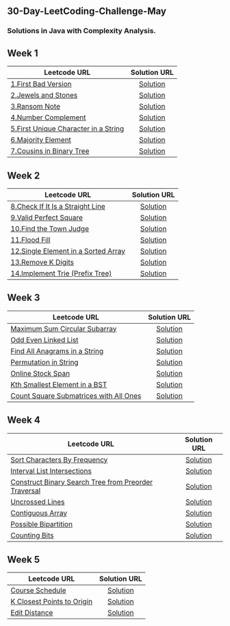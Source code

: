 ## 30-Day-LeetCoding-Challenge-May

### Solutions in Java with Complexity Analysis.

Week 1
------
| Leetcode URL        | Solution URL           |
| ------------- |:-------------:|
| [1.First Bad Version](https://leetcode.com/explore/featured/card/may-leetcoding-challenge/534/week-1-may-1st-may-7th/3316/)  | [Solution](https://github.com/jayeshpatil594/30-Day-LeetCoding-Challenge-May/blob/master/Day1-FirstBadVersion.java) |
| [2.Jewels and Stones](https://leetcode.com/explore/challenge/card/may-leetcoding-challenge/534/week-1-may-1st-may-7th/3317/)  | [Solution](https://github.com/jayeshpatil594/30-Day-LeetCoding-Challenge-May/blob/master/Day2-JewelsAndStones.java) |
| [3.Ransom Note](https://leetcode.com/explore/featured/card/may-leetcoding-challenge/534/week-1-may-1st-may-7th/3318/)  | [Solution](https://github.com/jayeshpatil594/30-Day-LeetCoding-Challenge-May/blob/master/Day3-RansomNote.java) |
| [4.Number Complement](https://leetcode.com/explore/featured/card/may-leetcoding-challenge/534/week-1-may-1st-may-7th/3319/)  | [Solution](https://github.com/jayeshpatil594/30-Day-LeetCoding-Challenge-May/blob/master/Day4-NumberComplement.java) |
| [5.First Unique Character in a String](https://leetcode.com/explore/featured/card/may-leetcoding-challenge/534/week-1-may-1st-may-7th/3320/)  | [Solution](https://github.com/jayeshpatil594/30-Day-LeetCoding-Challenge-May/blob/master/Day5-First_Unique%20_Character_in_a_String.java) |
| [6.Majority Element](https://leetcode.com/explore/featured/card/may-leetcoding-challenge/534/week-1-may-1st-may-7th/3321/)  | [Solution](https://github.com/jayeshpatil594/30-Day-LeetCoding-Challenge-May/blob/master/Day5-First_Unique%20_Character_in_a_String.java) |
| [7.Cousins in Binary Tree](https://leetcode.com/explore/featured/card/may-leetcoding-challenge/534/week-1-may-1st-may-7th/3322/)  | [Solution](https://github.com/jayeshpatil594/30-Day-LeetCoding-Challenge-May/blob/master/Day7-CousinsInBinaryTree.java) |

Week 2
------


| Leetcode URL        | Solution URL           |
| ------------- |:-------------:|
| [8.Check If It Is a Straight Line](https://leetcode.com/explore/featured/card/may-leetcoding-challenge/535/week-2-may-8th-may-14th/3323/)  | [Solution](https://github.com/jayeshpatil594/30-Day-LeetCoding-Challenge-May/blob/master/Day8-Check_if_it_is_a_straight_line.java) |
| [9.Valid Perfect Square](https://leetcode.com/explore/featured/card/may-leetcoding-challenge/535/week-2-may-8th-may-14th/3324/)  | [Solution](https://github.com/jayeshpatil594/30-Day-LeetCoding-Challenge-May/blob/master/Day9-ValidPerfectSquare.java) |
| [10.Find the Town Judge](https://leetcode.com/explore/featured/card/may-leetcoding-challenge/535/week-2-may-8th-may-14th/3325/)  | [Solution](https://github.com/jayeshpatil594/30-Day-LeetCoding-Challenge-May/blob/master/Day10-FindTheTownJudge.java) |
| [11.Flood Fill](https://leetcode.com/explore/featured/card/may-leetcoding-challenge/535/week-2-may-8th-may-14th/3326/)  | [Solution](https://github.com/jayeshpatil594/30-Day-LeetCoding-Challenge-May/blob/master/Day11-FloodFill.java) |
| [12.Single Element in a Sorted Array](https://leetcode.com/explore/featured/card/may-leetcoding-challenge/535/week-2-may-8th-may-14th/3327/)  | [Solution](https://github.com/jayeshpatil594/30-Day-LeetCoding-Challenge-May/blob/master/Day12-SingleElementInASortedArray.java) |
| [13.Remove K Digits](https://leetcode.com/explore/featured/card/may-leetcoding-challenge/535/week-2-may-8th-may-14th/3328/)  | [Solution](https://github.com/jayeshpatil594/30-Day-LeetCoding-Challenge-May/blob/master/Day13-RemoveKDigits.java) |
| [14.Implement Trie (Prefix Tree)](https://leetcode.com/explore/featured/card/may-leetcoding-challenge/535/week-2-may-8th-may-14th/3329/)  | [Solution](https://github.com/jayeshpatil594/30-Day-LeetCoding-Challenge-May/blob/master/Day14-ImplementTrie(prefixTree).java) |

Week 3
------


| Leetcode URL        | Solution URL           |
| ------------- |:-------------:|
| [Maximum Sum Circular Subarray](https://leetcode.com/explore/challenge/card/may-leetcoding-challenge/536/week-3-may-15th-may-21st/3330/)  | [Solution](https://github.com/jayeshpatil594/30-Day-LeetCoding-Challenge-May/blob/master/Day15-MaximumSumCircularSubarray.java) |
| [Odd Even Linked List](https://leetcode.com/explore/challenge/card/may-leetcoding-challenge/536/week-3-may-15th-may-21st/3331/)  | [Solution](https://github.com/jayeshpatil594/30-Day-LeetCoding-Challenge-May/blob/master/Day16-OddEvenLinkedList.java) |
| [Find All Anagrams in a String](https://leetcode.com/explore/featured/card/may-leetcoding-challenge/536/week-3-may-15th-may-21st/3332/)  | [Solution](https://github.com/jayeshpatil594/30-Day-LeetCoding-Challenge-May/blob/master/Day17-FindAllAnagramInAString.java) |
| [Permutation in String](https://leetcode.com/explore/featured/card/may-leetcoding-challenge/536/week-3-may-15th-may-21st/3333/)  | [Solution](https://github.com/jayeshpatil594/30-Day-LeetCoding-Challenge-May/blob/master/Day18-PermutationsInAString.java) |
| [Online Stock Span](https://leetcode.com/explore/featured/card/may-leetcoding-challenge/536/week-3-may-15th-may-21st/3334/)  | [Solution](https://github.com/jayeshpatil594/30-Day-LeetCoding-Challenge-May/blob/master/Day19-OnlineStockSpan.java) |
| [Kth Smallest Element in a BST](https://leetcode.com/explore/featured/card/may-leetcoding-challenge/536/week-3-may-15th-may-21st/3335/)  | [Solution](https://github.com/jayeshpatil594/30-Day-LeetCoding-Challenge-May/blob/master/Day20-KthSmallestElementInABST.java) |
| [Count Square Submatrices with All Ones](https://leetcode.com/explore/featured/card/may-leetcoding-challenge/536/week-3-may-15th-may-21st/3336/)  | [Solution](https://github.com/jayeshpatil594/30-Day-LeetCoding-Challenge-May/blob/master/Day21-CountSquareSubmatricesWithAllOnes.java) |

Week 4
------


| Leetcode URL        | Solution URL           |
| ------------- |:-------------:|
| [Sort Characters By Frequency](https://leetcode.com/explore/featured/card/may-leetcoding-challenge/537/week-4-may-22nd-may-28th/3337/)  | [Solution](https://github.com/jayeshpatil594/30-Day-LeetCoding-Challenge-May/blob/master/Day22-SortCharactersByFrequency.java) |
| [Interval List Intersections](https://leetcode.com/explore/featured/card/may-leetcoding-challenge/537/week-4-may-22nd-may-28th/3338/)  | [Solution](https://github.com/jayeshpatil594/30-Day-LeetCoding-Challenge-May/blob/master/Day23-IntervalListIntersections.java) |
| [Construct Binary Search Tree from Preorder Traversal](https://leetcode.com/explore/featured/card/may-leetcoding-challenge/537/week-4-may-22nd-may-28th/3339/)  | [Solution](https://github.com/jayeshpatil594/30-Day-LeetCoding-Challenge-May/blob/master/Day24-ConstructBinarySearchTreefromPreorderTraversal.java) |
| [Uncrossed Lines](https://leetcode.com/explore/featured/card/may-leetcoding-challenge/537/week-4-may-22nd-may-28th/3340/)  | [Solution](https://github.com/jayeshpatil594/30-Day-LeetCoding-Challenge-May/blob/master/Day25-UncrossedLines.java) |
| [Contiguous Array](https://leetcode.com/explore/featured/card/may-leetcoding-challenge/537/week-4-may-22nd-may-28th/3341/)  | [Solution](https://github.com/jayeshpatil594/30-Day-LeetCoding-Challenge-May/blob/master/Day26-ContiguousArray.java) |
| [Possible Bipartition](https://leetcode.com/explore/featured/card/may-leetcoding-challenge/537/week-4-may-22nd-may-28th/3342/)  | [Solution](https://github.com/jayeshpatil594/30-Day-LeetCoding-Challenge-May/blob/master/Day27-PossibleBipartition.java) |
| [Counting Bits](https://leetcode.com/explore/featured/card/may-leetcoding-challenge/537/week-4-may-22nd-may-28th/3343/)  | [Solution](https://github.com/jayeshpatil594/30-Day-LeetCoding-Challenge-May/blob/master/Day28-CountingBits.java) |

Week 5
------


| Leetcode URL        | Solution URL           |
| ------------- |:-------------:|
| [Course Schedule](https://leetcode.com/explore/featured/card/may-leetcoding-challenge/538/week-5-may-29th-may-31st/3344/)  | [Solution](https://github.com/jayeshpatil594/30-Day-LeetCoding-Challenge-May/blob/master/Day29-CourseSchedule.java) |
| [K Closest Points to Origin](https://leetcode.com/explore/featured/card/may-leetcoding-challenge/538/week-5-may-29th-may-31st/3345/)  | [Solution](https://github.com/jayeshpatil594/30-Day-LeetCoding-Challenge-May/blob/master/Day30-KClosestPointstoOrigin.java) |
| [Edit Distance](https://leetcode.com/explore/featured/card/may-leetcoding-challenge/538/week-5-may-29th-may-31st/3346/)  | [Solution](https://github.com/jayeshpatil594/30-Day-LeetCoding-Challenge-May/blob/master/Day31-EditDistance.java) |
